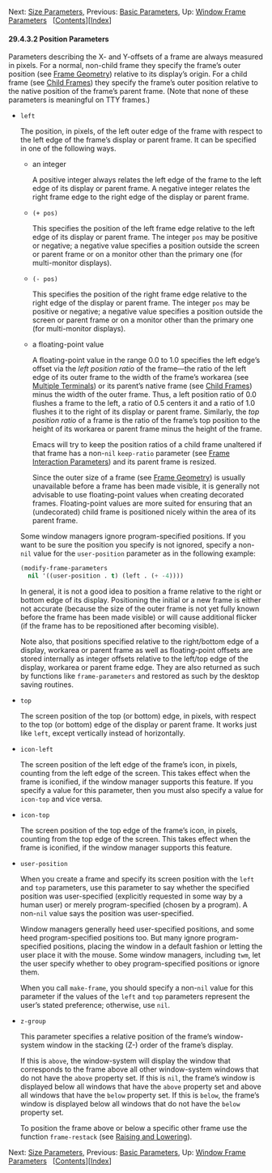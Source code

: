 

Next: [Size Parameters](Size-Parameters.html), Previous: [Basic Parameters](Basic-Parameters.html), Up: [Window Frame Parameters](Window-Frame-Parameters.html)   \[[Contents](index.html#SEC_Contents "Table of contents")]\[[Index](Index.html "Index")]

#### 29.4.3.2 Position Parameters

Parameters describing the X- and Y-offsets of a frame are always measured in pixels. For a normal, non-child frame they specify the frame’s outer position (see [Frame Geometry](Frame-Geometry.html)) relative to its display’s origin. For a child frame (see [Child Frames](Child-Frames.html)) they specify the frame’s outer position relative to the native position of the frame’s parent frame. (Note that none of these parameters is meaningful on TTY frames.)

*   `left`

    The position, in pixels, of the left outer edge of the frame with respect to the left edge of the frame’s display or parent frame. It can be specified in one of the following ways.

    *   an integer

        A positive integer always relates the left edge of the frame to the left edge of its display or parent frame. A negative integer relates the right frame edge to the right edge of the display or parent frame.

    *   `(+ pos)`

        This specifies the position of the left frame edge relative to the left edge of its display or parent frame. The integer `pos` may be positive or negative; a negative value specifies a position outside the screen or parent frame or on a monitor other than the primary one (for multi-monitor displays).

    *   `(- pos)`

        This specifies the position of the right frame edge relative to the right edge of the display or parent frame. The integer `pos` may be positive or negative; a negative value specifies a position outside the screen or parent frame or on a monitor other than the primary one (for multi-monitor displays).

    *   a floating-point value

        A floating-point value in the range 0.0 to 1.0 specifies the left edge’s offset via the *left position ratio* of the frame—the ratio of the left edge of its outer frame to the width of the frame’s workarea (see [Multiple Terminals](Multiple-Terminals.html)) or its parent’s native frame (see [Child Frames](Child-Frames.html)) minus the width of the outer frame. Thus, a left position ratio of 0.0 flushes a frame to the left, a ratio of 0.5 centers it and a ratio of 1.0 flushes it to the right of its display or parent frame. Similarly, the *top position ratio* of a frame is the ratio of the frame’s top position to the height of its workarea or parent frame minus the height of the frame.

        Emacs will try to keep the position ratios of a child frame unaltered if that frame has a non-`nil` `keep-ratio` parameter (see [Frame Interaction Parameters](Frame-Interaction-Parameters.html)) and its parent frame is resized.

        Since the outer size of a frame (see [Frame Geometry](Frame-Geometry.html)) is usually unavailable before a frame has been made visible, it is generally not advisable to use floating-point values when creating decorated frames. Floating-point values are more suited for ensuring that an (undecorated) child frame is positioned nicely within the area of its parent frame.

    Some window managers ignore program-specified positions. If you want to be sure the position you specify is not ignored, specify a non-`nil` value for the `user-position` parameter as in the following example:

    ```lisp
    (modify-frame-parameters
      nil '((user-position . t) (left . (+ -4))))
    ```

    In general, it is not a good idea to position a frame relative to the right or bottom edge of its display. Positioning the initial or a new frame is either not accurate (because the size of the outer frame is not yet fully known before the frame has been made visible) or will cause additional flicker (if the frame has to be repositioned after becoming visible).

    Note also, that positions specified relative to the right/bottom edge of a display, workarea or parent frame as well as floating-point offsets are stored internally as integer offsets relative to the left/top edge of the display, workarea or parent frame edge. They are also returned as such by functions like `frame-parameters` and restored as such by the desktop saving routines.

*   `top`

    The screen position of the top (or bottom) edge, in pixels, with respect to the top (or bottom) edge of the display or parent frame. It works just like `left`, except vertically instead of horizontally.

*   `icon-left`

    The screen position of the left edge of the frame’s icon, in pixels, counting from the left edge of the screen. This takes effect when the frame is iconified, if the window manager supports this feature. If you specify a value for this parameter, then you must also specify a value for `icon-top` and vice versa.

*   `icon-top`

    The screen position of the top edge of the frame’s icon, in pixels, counting from the top edge of the screen. This takes effect when the frame is iconified, if the window manager supports this feature.

*   `user-position`

    When you create a frame and specify its screen position with the `left` and `top` parameters, use this parameter to say whether the specified position was user-specified (explicitly requested in some way by a human user) or merely program-specified (chosen by a program). A non-`nil` value says the position was user-specified.

    Window managers generally heed user-specified positions, and some heed program-specified positions too. But many ignore program-specified positions, placing the window in a default fashion or letting the user place it with the mouse. Some window managers, including `twm`, let the user specify whether to obey program-specified positions or ignore them.

    When you call `make-frame`, you should specify a non-`nil` value for this parameter if the values of the `left` and `top` parameters represent the user’s stated preference; otherwise, use `nil`.

*   `z-group`

    This parameter specifies a relative position of the frame’s window-system window in the stacking (Z-) order of the frame’s display.

    If this is `above`, the window-system will display the window that corresponds to the frame above all other window-system windows that do not have the `above` property set. If this is `nil`, the frame’s window is displayed below all windows that have the `above` property set and above all windows that have the `below` property set. If this is `below`, the frame’s window is displayed below all windows that do not have the `below` property set.

    To position the frame above or below a specific other frame use the function `frame-restack` (see [Raising and Lowering](Raising-and-Lowering.html)).

Next: [Size Parameters](Size-Parameters.html), Previous: [Basic Parameters](Basic-Parameters.html), Up: [Window Frame Parameters](Window-Frame-Parameters.html)   \[[Contents](index.html#SEC_Contents "Table of contents")]\[[Index](Index.html "Index")]
